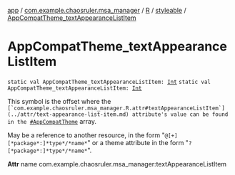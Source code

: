 [app](../../../index.md) / [com.example.chaosruler.msa_manager](../../index.md) / [R](../index.md) / [styleable](index.md) / [AppCompatTheme_textAppearanceListItem](.)

# AppCompatTheme_textAppearanceListItem

`static val AppCompatTheme_textAppearanceListItem: `[`Int`](https://kotlinlang.org/api/latest/jvm/stdlib/kotlin/-int/index.html)
`static val AppCompatTheme_textAppearanceListItem: `[`Int`](https://kotlinlang.org/api/latest/jvm/stdlib/kotlin/-int/index.html)

This symbol is the offset where the ``[`com.example.chaosruler.msa_manager.R.attr#textAppearanceListItem`](../attr/text-appearance-list-item.md) attribute's value can be found in the ``[`#AppCompatTheme`](-app-compat-theme.md) array.

May be a reference to another resource, in the form "`@[+][*package*:]*type*/*name*`" or a theme attribute in the form "`?[*package*:]*type*/*name*`".

**Attr**
name com.example.chaosruler.msa_manager:textAppearanceListItem

